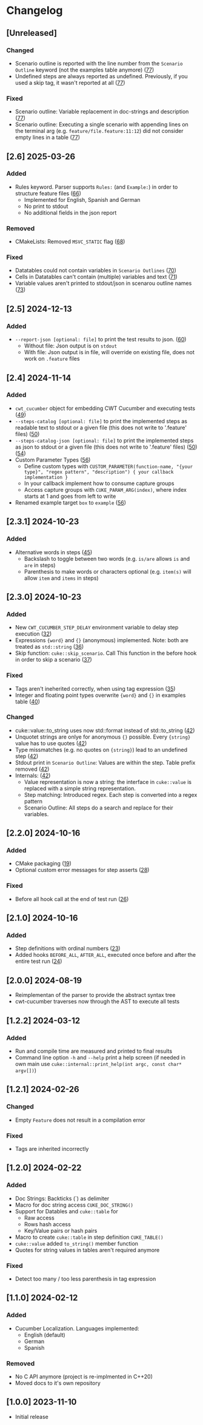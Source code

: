 # Changelog

## [Unreleased]

### Changed
- Scenario outline is reported with the line number from the `Scenario Outline` keyword (not the examples table anymore) ([77](https://github.com/ThoSe1990/cwt-cucumber/pull/77))
- Undefined steps are always reported as undefined. Previously, if you used a skip tag, it wasn't reported at all ([77](https://github.com/ThoSe1990/cwt-cucumber/pull/77))

### Fixed
- Scenario outline: Variable replacement in doc-strings and description ([77](https://github.com/ThoSe1990/cwt-cucumber/pull/77))
- Scenario outline: Executing a single scenario with appending lines on the terminal arg (e.g. `feature/file.feature:11:12`) did not consider empty lines in a table ([77](https://github.com/ThoSe1990/cwt-cucumber/pull/77))


## [2.6] 2025-03-26

### Added 
- Rules keyword. Parser supports `Rules:` (and `Example:`) in order to structure feature files ([66](https://github.com/ThoSe1990/cwt-cucumber/pull/66))
  - Implemented for English, Spanish and German 
  - No print to stdout 
  - No additional fields in the json report 

### Removed 
- CMakeLists: Removed `MSVC_STATIC` flag ([68](https://github.com/ThoSe1990/cwt-cucumber/pull/68))

### Fixed
- Datatables could not contain variables in `Scenario Outlines` ([70](https://github.com/ThoSe1990/cwt-cucumber/pull/70))
- Cells in Datatables can't contain (multiple) variables and text ([71](https://github.com/ThoSe1990/cwt-cucumber/pull/71))
- Variable values aren't printed to stdout/json in scenarou outline names ([73](https://github.com/ThoSe1990/cwt-cucumber/pull/73)) 

## [2.5] 2024-12-13

### Added 
- `--report-json [optional: file]` to print the test results to json. ([60](https://github.com/ThoSe1990/cwt-cucumber/pull/60))
  - Without file: Json output is on `stdout` 
  - With file: Json output is in file, will override on existing file, does not work on `.feature` files


## [2.4] 2024-11-14

### Added 
- `cwt_cucumber` object for embedding CWT Cucumber and executing tests ([49](https://github.com/ThoSe1990/cwt-cucumber/pull/49))
- `--steps-catalog [optional: file]` to print the implemented steps as readable text to stdout or a given file (this does not write to '.feature' files) ([50](https://github.com/ThoSe1990/cwt-cucumber/pull/50))
- `--steps-catalog-json [optional: file]` to print the implemented steps as json to stdout or a given file (this does not write to '.feature' files) ([50](https://github.com/ThoSe1990/cwt-cucumber/pull/50)) ([54](https://github.com/ThoSe1990/cwt-cucumber/pull/54))
- Custom Parameter Types ([56](https://github.com/ThoSe1990/cwt-cucumber/pull/56))
  - Define custom types with `CUSTOM_PARAMETER(function-name, "{your type}", "regex pattern", "description") { your callback implementation }` 
  - In your callback implement how to consume capture groups
  - Access capture groups with `CUKE_PARAM_ARG(index)`, where index starts at 1 and goes from left to write
- Renamed example target `box` to `example` ([56](https://github.com/ThoSe1990/cwt-cucumber/pull/56))

## [2.3.1] 2024-10-23

### Added 
- Alternative words in steps ([45](https://github.com/ThoSe1990/cwt-cucumber/pull/45))
  - Backslash to toggle between two words (e.g. `is/are` allows `is` and `are` in steps) 
  - Parenthesis to make words or characters optional (e.g. `item(s)` will allow `item` and `items` in steps)


## [2.3.0] 2024-10-23

### Added
- New `CWT_CUCUMBER_STEP_DELAY` environment variable to delay step execution ([32](https://github.com/ThoSe1990/cwt-cucumber/pull/32))
- Expressions `{word}` and `{}` (anonymous) implemented. Note: both are treated as `std::string` ([36](https://github.com/ThoSe1990/cwt-cucumber/pull/36))
- Skip function: `cuke::skip_scenario`. Call This function in the before hook in order to skip a scenario ([37](https://github.com/ThoSe1990/cwt-cucumber/pull/37))

### Fixed
- Tags aren't ineherited correctly, when using tag expression ([35](https://github.com/ThoSe1990/cwt-cucumber/pull/35))
- Integer and floating point types overwrite `{word}` and `{}` in examples table ([40](https://github.com/ThoSe1990/cwt-cucumber/pull/40))

### Changed 
- cuke::value::to_string uses now std::format instead of std::to_string ([42](https://github.com/ThoSe1990/cwt-cucumber/pull/42))
- Unquotet strings are onlye for anonymous `{}` possible. Every `{string}` value has to use quotes ([42](https://github.com/ThoSe1990/cwt-cucumber/pull/42))
- Type missmatches (e.g. no quotes on `{string}`) lead to an undefined step ([42](https://github.com/ThoSe1990/cwt-cucumber/pull/42))
- Stdout print in `Scenario Outline`: Values are within the step. Table prefix removed ([42](https://github.com/ThoSe1990/cwt-cucumber/pull/42))
- Internals: ([42](https://github.com/ThoSe1990/cwt-cucumber/pull/42))
  - Value representation is now a string: the interface in `cuke::value` is replaced with a simple string representation.
  - Step matching: Introduced regex. Each step is converted into a regex pattern
  - Scenario Outline: All steps do a search and replace for their variables. 


## [2.2.0] 2024-10-16

### Added 
- CMake packaging ([19](https://github.com/ThoSe1990/cwt-cucumber/pull/19))
- Optional custom error messages for step asserts ([28](https://github.com/ThoSe1990/cwt-cucumber/pull/28))

### Fixed 
- Before all hook call at the end of test run ([26](https://github.com/ThoSe1990/cwt-cucumber/pull/26)) 

## [2.1.0] 2024-10-16

### Added 
- Step definitions with ordinal numbers ([23](https://github.com/ThoSe1990/cwt-cucumber/pull/23))
- Added hooks `BEFORE_ALL`, `AFTER_ALL`, executed once before and after the entire test run ([24](https://github.com/ThoSe1990/cwt-cucumber/pull/24))

## [2.0.0] 2024-08-19

- Reimplementan of the parser to provide the abstract syntax tree 
- cwt-cucumber traverses now through the AST to execute all tests 

## [1.2.2] 2024-03-12

### Added
- Run and compile time are measured and printed to final results 
- Command line option `-h` and `--help` print a help screen (if needed in own main use `cuke::internal::print_help(int argc, const char* argv[])`)

## [1.2.1] 2024-02-26

### Changed
- Empty `Feature` does not result in a compilation error 

### Fixed
- Tags are inherited incorrectly

## [1.2.0] 2024-02-22

### Added
- Doc Strings: Backticks (`) as delimiter
- Macro for doc string access `CUKE_DOC_STRING()`
- Support for Datables and `cuke::table` for  
  - Raw access
  - Rows hash access
  - Key/Value pairs or hash pairs
- Macro to create `cuke::table` in step definition `CUKE_TABLE()`
- `cuke::value` added `to_string()` member function
- Quotes for string values in tables aren't required anymore

### Fixed
- Detect too many / too less parenthesis in tag expression 

## [1.1.0] 2024-02-12

### Added
- Cucumber Localization. Languages implemented: 
  - English (default)
  - German
  - Spanish

### Removed
- No C API anymore (project is re-implmented in C++20)
- Moved docs to it's own repository

## [1.0.0] 2023-11-10

- Initial release
